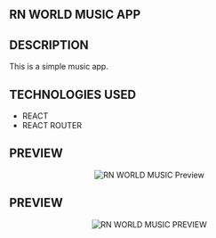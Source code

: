 ## RN WORLD MUSIC APP

## DESCRIPTION
This is a simple music app.

## TECHNOLOGIES USED
- REACT
- REACT ROUTER

## PREVIEW
<p align="center">
 <img src="main.png" alt="RN WORLD MUSIC Preview" />
</p>

## PREVIEW
<p align="center">
<img src="login.png" alt="RN WORLD MUSIC PREVIEW"/>
</p>

